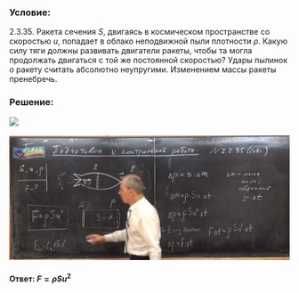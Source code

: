 ###  Условие:

$2.3.35.$ Ракета сечения $S$, двигаясь в космическом пространстве со скоростью $u$, попадает в облако неподвижной пыли плотности $\rho$. Какую силу тяги должны развивать двигатели ракеты, чтобы та могла продолжать двигаться с той же постоянной скоростью? Удары пылинок о ракету считать абсолютно неупругими. Изменением массы ракеты пренебречь.

###  Решение:

![](https://www.youtube.com/embed/w8CbhNFdadQ?t=100)

![|1753x780, 67%](../../img/2.2.35/01.png)

#### Ответ: $F = \rho Su^2$